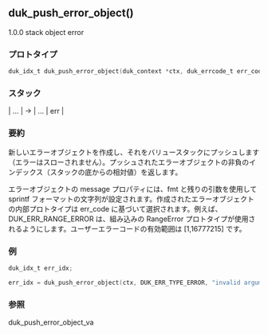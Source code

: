 ## duk_push_error_object() 

1.0.0 stack object error

### プロトタイプ

```c
duk_idx_t duk_push_error_object(duk_context *ctx, duk_errcode_t err_code, const char *fmt, ...);
```

### スタック

| ... | -> | ... | err |

### 要約

新しいエラーオブジェクトを作成し、それをバリュースタックにプッシュします（エラーはスローされません）。プッシュされたエラーオブジェクトの非負のインデックス（スタックの底からの相対値）を返します。

エラーオブジェクトの message プロパティには、fmt と残りの引数を使用して sprintf フォーマットの文字列が設定されます。作成されたエラーオブジェクトの内部プロトタイプは err_code に基づいて選択されます。例えば、DUK_ERR_RANGE_ERROR は、組み込みの RangeError プロトタイプが使用されるようにします。ユーザーエラーコードの有効範囲は [1,16777215] です。


### 例

```c
duk_idx_t err_idx;

err_idx = duk_push_error_object(ctx, DUK_ERR_TYPE_ERROR, "invalid argument value: %d", arg_value);
```

### 参照

duk_push_error_object_va